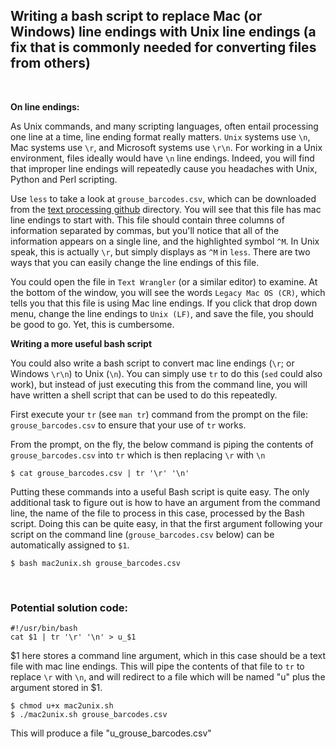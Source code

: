 ## Writing a bash script to replace Mac (or Windows) line endings with Unix line endings (a fix that is commonly needed for converting files from others)
<p>&nbsp;</p>

**On line endings:**

As Unix commands, and many scripting languages, often entail processing one line at a time, line ending format really matters. `Unix` systems use `\n`, Mac systems use `\r`, and Microsoft systems use `\r\n`. For working in a Unix environment, files ideally would have `\n` line endings. Indeed, you will find that improper line endings will repeatedly cause you headaches with Unix, Python and Perl scripting. 

Use `less` to take a look at `grouse_barcodes.csv`, which can be downloaded from the [text processing github](https://github.com/tparchman/778_unix) directory. You will see that this file has mac line endings to start with. This file should contain three columns of information separated by commas, but you'll notice that all of the information appears on a single line, and the highlighted symbol `^M`. In Unix speak, this is actually `\r`, but simply displays as `^M` in `less`. There are two ways that you can easily change the line endings of this file.

You could open the file in `Text Wrangler` (or a similar editor) to examine. At the bottom of the window, you will see the words `Legacy Mac OS (CR)`, which tells you that this file is using Mac line endings. If you click that drop down menu, change the line endings to `Unix (LF)`, and save the file, you should be good to go. Yet, this is cumbersome. 

**Writing a more useful bash script**

You could also write a bash script to convert mac line endings (`\r`; or Windows `\r\n`) to Unix (`\n`).  You can simply use `tr`  to do this (`sed` could also work), but instead of just executing this from the command line, you will have written a shell script that can be used to do this repeatedly. 

First execute your `tr` (see `man tr`) command from the prompt on the file: `grouse_barcodes.csv` to ensure that your use of `tr`  works. 

From the prompt, on the fly, the below command is piping the contents of `grouse_barcodes.csv` into `tr` which is then replacing `\r` with `\n`

    $ cat grouse_barcodes.csv | tr '\r' '\n'

Putting these commands into a useful Bash script is quite easy. The only additional task to figure out is how to have an argument from the command line, the name of the file to process in this case, processed by the Bash script. Doing this can be quite easy, in that the first argument following your script on the command line (`grouse_barcodes.csv` below) can be automatically assigned to `$1`.

    $ bash mac2unix.sh grouse_barcodes.csv
<p>&nbsp;</p>

### Potential solution code:


    #!/usr/bin/bash
    cat $1 | tr '\r' '\n' > u_$1

$1 here stores a command line argument, which in this case should be a text file with mac line endings. This will pipe the contents of that file to `tr` to replace `\r` with `\n`, and will redirect to a file which will be named "u" plus the argument stored in $1.

    $ chmod u+x mac2unix.sh
    $ ./mac2unix.sh grouse_barcodes.csv

This will produce a file "u_grouse_barcodes.csv"
